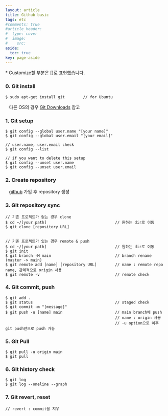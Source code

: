 ```yaml
---
layout: article
title: Github basic
tags: etc
#comments: true
#article_header:
#  type: cover
#  image:
#    src:
aside:
  toc: true
key: page-aside
---
```


  \* Customize할 부분은 []로 표현했습니다.

### 0. Git install

    $ sudo apt-get install git        // for Ubuntu

&nbsp;&nbsp;&nbsp;다른 OS의 경우 [Git Downloads](https://git-scm.com/downloads) 참고

### 1. Git setup

    $ git config --global user.name "[your name]"
    $ git config --global user.email "[your email]"

    // user.name, user.email check
    $ git config --list

    // if you want to delete this setup
    $ git config --unset user.name
    $ git config --unset user.email

### 2. Create repository

&nbsp;&nbsp;&nbsp;[github](https://github.com) 가입 후 repository 생성


### 3. Git repository sync

    // 기존 프로젝트가 없는 경우 clone
    $ cd ~/[your path]                              // 원하는 dir로 이동
    $ git clone [repository URL]


    // 기존 프로젝트가 있는 경우 remote & push
    $ cd ~/[your path]                              // 원하는 dir로 이동
    $ git init
    $ git branch -M main                            // branch rename (master -> main)
    $ git remote add [name] [repository URL]        // name : remote repo name, 관례적으로 origin 사용
    $ git remote -v                                 // remote check

### 4. Git commit, push

    $ git add .
    $ git status                                    // staged check
    $ git commit -m "[message]"
    $ git push -u [name] main                       // main branch에 push
                                                    // name : origin 사용
                                                    // -u option으로 이후 git push만으로 push 가능
### 5. Git Pull

    $ git pull -u origin main
    $ git pull

### 6. Git history check

    $ git log
    $ git log --oneline --graph

### 7. Git revert, reset



    // revert : commit을 지우
